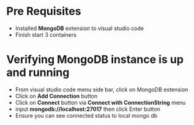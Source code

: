 # Pre Requisites
- Installed **MongoDB** extension to visual studio code
- Finish start 3 containers

# Verifying MongoDB instance is up and running
- From visual studio code menu side bar, click on MongoDB extension
- Click on **Add Connection** button
- Click on **Connect** button via **Connect with ConnectionString** menu
- input **mongodb://localhost:27017** then click Enter button
- Ensure you can see connected status to local mongo db